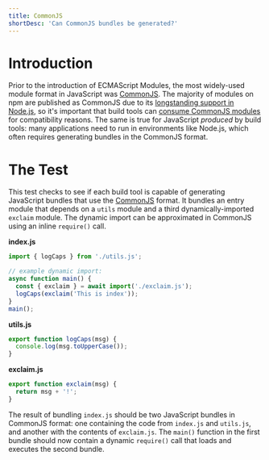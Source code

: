 ```yaml
---
title: CommonJS
shortDesc: 'Can CommonJS bundles be generated?'
---
```


# Introduction

Prior to the introduction of ECMAScript Modules, the most widely-used module format in JavaScript was [CommonJS]. The majority of modules on npm are published as CommonJS due to its [longstanding support in Node.js][node], so it's important that build tools can [consume CommonJS modules](/importing-modules/commonjs) for compatibility reasons. The same is true for JavaScript _produced_ by build tools: many applications need to run in environments like Node.js, which often requires generating bundles in the CommonJS format.

# The Test

This test checks to see if each build tool is capable of generating JavaScript bundles that use the [CommonJS] format. It bundles an entry module that depends on a `utils` module and a third dynamically-imported `exclaim` module. The dynamic import can be approximated in CommonJS using an inline `require()` call.

**index.js**

```js
import { logCaps } from './utils.js';

// example dynamic import:
async function main() {
  const { exclaim } = await import('./exclaim.js');
  logCaps(exclaim('This is index'));
}
main();
```

**utils.js**

```js
export function logCaps(msg) {
  console.log(msg.toUpperCase());
}
```

**exclaim.js**

```js
export function exclaim(msg) {
  return msg + '!';
}
```

The result of bundling `index.js` should be two JavaScript bundles in CommonJS format: one containing the code from `index.js` and `utils.js`, and another with the contents of `exclaim.js`. The `main()` function in the first bundle should now contain a dynamic `require()` call that loads and executes the second bundle.

[commonjs]: http://wiki.commonjs.org/wiki/Modules/1.1.1
[node]: https://nodejs.org/api/modules.html
